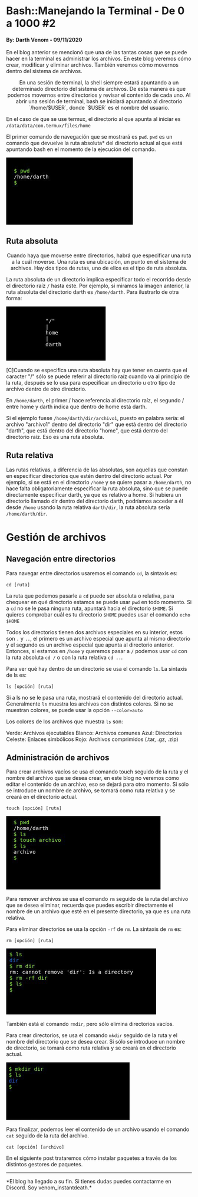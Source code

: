# Bash::Manejando la Terminal - De 0 a 1000 #2
<b>By: Darth Venom - 09/11/2020</b>
<br>
<br>
En el blog anterior se mencionó que una de las tantas cosas que se puede hacer en la terminal es administrar los archivos. En este blog veremos cómo crear, modificar y eliminar archivos. También veremos cómo movernos dentro del sistema de archivos.

<center>En una sesión de terminal, la shell siempre estará apuntando a un determinado directorio del sistema de archivos. De esta manera es que podemos movernos entre directorios y revisar el contenido de cada uno. Al abrir una sesión de terminal, bash se iniciará apuntando al directorio `/home/$USER`, donde `$USER` es el nombre del usuario.</center>

En el caso de que se use termux, el directorio al que apunta al iniciar es `/data/data/com.termux/files/home`

El primer comando de navegación que se mostrará es `pwd`. `pwd` es un comando que devuelve la ruta absoluta* del directorio actual al que está apuntando bash en el momento de la ejecución del comando.

![img](media/term2_1.jpg)

## Ruta absoluta

<center>Cuando haya que moverse entre directorios, habrá que especificar una ruta a la cuál moverse. Una ruta es una ubicación, un punto en el sistema de archivos. Hay dos tipos de rutas, uno de ellos es el tipo de ruta absoluta.</center>

La ruta absoluta de un directorio implica especificar todo el recorrido desde el directorio raíz `/` hasta este. Por ejemplo, si miramos la imagen anterior, la ruta absoluta del directorio darth es `/home/darth`. Para ilustrarlo de otra forma:

![img](media/term2_2.jpg)

[C]Cuando se especifica una ruta absoluta hay que tener en cuenta que el caracter "/" sólo se puede referir al directorio raíz cuando va al principio de la ruta, después se lo usa para especificar un directorio u otro tipo de archivo dentro de otro directorio.

En `/home/darth`, el primer / hace referencia al directorio raíz, el segundo / entre home y darth indica que dentro de home está darth.

Si el ejemplo fuese `/home/darth/dir/archivo1`, puesto en palabra sería: el archivo "archivo1" dentro del directorio "dir" que está dentro del directorio "darth", que está dentro del directorio "home", que está dentro del directorio raíz. Eso es una ruta absoluta.

## Ruta relativa

Las rutas relativas, a diferencia de las absolutas, son aquellas que constan en especificar directorios que estén dentro del directorio actual. Por ejemplo, si se está en el directorio `/home` y se quiere pasar a `/home/darth`, no hace falta obligatoriamente especificar la ruta absoluta, sino que se puede directamente especificar darth, ya que es relativo a home. Si hubiera un directorio llamado dir dentro del directorio darth, podríamos acceder a él desde `/home` usando la ruta relativa `darth/dir`, la ruta absoluta sería `/home/darth/dir`.

# Gestión de archivos

## Navegación entre directorios

Para navegar entre directorios usaremos el comando `cd`, la sintaxis es:
```
cd [ruta]
```
La ruta que podemos pasarle a `cd` puede ser absoluta o relativa, para chequear en qué directorio estamos se puede usar `pwd` en todo momento. Si a `cd` no se le pasa ninguna ruta, apuntará hacia el directorio `$HOME`. Si quieres comprobar cuál es tu directorio `$HOME` puedes usar el comando `echo $HOME`

Todos los directorios tienen dos archivos especiales en su interior, estos son `.` y `..`, el primero es un archivo especial que apunta al mismo directorio y el segundo es un archivo especial que apunta al directorio anterior. Entonces, si estamos en `/home` y queremos pasar a `/` podemos usar `cd` con la ruta absoluta `cd /` o con la ruta relativa `cd ..`.

Para ver qué hay dentro de un directorio se usa el comando `ls`. La sintaxis de ls es:
```
ls [opción] [ruta]
```

Si a ls no se le pasa una ruta, mostrará el contenido del directorio actual. Generalmente `ls` muestra los archivos con distintos colores. Si no se muestran colores, se puede usar la opción `--color=auto`

Los colores de los archivos que muestra `ls` son:

Verde: Archivos ejecutables
Blanco: Archivos comunes
Azul: Directorios
Celeste: Enlaces simbólicos
Rojo: Archivos comprimidos (.tar, .gz, .zip)

## Administración de archivos

Para crear archivos vacíos se usa el comando touch seguido de la ruta y el nombre del archivo que se desea crear, en este blog no veremos cómo editar el contenido de un archivo, eso se dejará para otro momento. Si sólo se introduce un nombre de archivo, se tomará como ruta relativa y se creará en el directorio actual.
```
touch [opción] [ruta]
```

![img](media/term2_3.jpg)

Para remover archivos se usa el comando `rm` seguido de la ruta del archivo que se desea eliminar, recuerda que puedes escribir directamente el nombre de un archivo que esté en el presente directorio, ya que es una ruta relativa.

Para eliminar directorios se usa la opción `-rf` de `rm`. La sintaxis de `rm` es:
```
rm [opción] [ruta]
```

![img](media/term2_4.jpg)

También está el comando `rmdir`, pero sólo elimina directorios vacíos.

Para crear directorios, se usa el comando `mkdir` seguido de la ruta y el nombre del directorio que se desea crear. Si sólo se introduce un nombre de directorio, se tomará como ruta relativa y se creará en el directorio actual.

![img](media/term2_5.jpg)

Para finalizar, podemos leer el contenido de un archivo usando el comando `cat` seguido de la ruta del archivo.
```
cat [opción] [archivo]
```
En el siguiente post trataremos cómo instalar paquetes a través de los distintos gestores de paquetes.
<br>
<hr>
*El blog ha llegado a su fin. Si tienes dudas puedes contactarme en Discord. Soy venom_instantdeath.*
